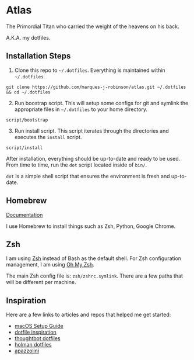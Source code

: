 # Atlas
The Primordial Titan who carried the weight of the heavens on his back.

A.K.A. my dotfiles.

## Installation Steps
1. Clone this repo to `~/.dotfiles`. Everything is maintained within `~/.dotfiles`.
```
git clone https://github.com/marques-j-robinson/atlas.git ~/.dotfiles && cd ~/.dotfiles
```

2. Run boostrap script.
This will setup some configs for git and symlink the appropriate files in `~/.dotfiles` to your home directory.
```
script/bootstrap
```

3. Run install script. This script iterates through the directories and executes the `install` script.
```
script/install
```

After installation, everything should be up-to-date and ready to be used.
From time to time, run the `dot` script located inside of `bin/`.

`dot` is a simple shell script that ensures the environment is fresh and up-to-date.


## Homebrew
[Documentation](https://brew.sh/)

I use Homebrew to install things such as Zsh, Python, Google Chrome.

## Zsh
I am using [Zsh](https://www.zsh.org/) instead of Bash as the default shell.
For Zsh configuration management, I am using [Oh My Zsh](https://ohmyz.sh/).

The main Zsh config file is: `zsh/zshrc.symlink`.
There are a few paths that will be different per machine.

## Inspiration
Here are a few links to articles and repos that helped me get started:
- [macOS Setup Guide](https://sourabhbajaj.com/mac-setup/)
- [dotfile inspiration](https://dotfiles.github.io/inspiration/)
- [thoughtbot dotfiles](https://thoughtbot.com/upcase/videos/intro-to-dotfiles)
- [holman dotfiles](https://github.com/holman/dotfiles)
- [apazzolini](https://github.com/apazzolini/dotfiles)